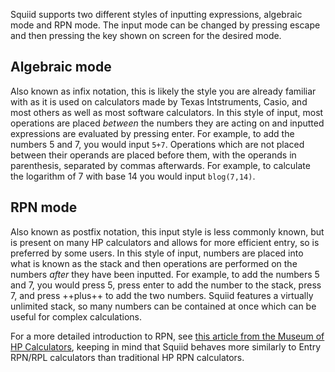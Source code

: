 Squiid supports two different styles of inputting expressions, algebraic mode and RPN mode. The input mode can be changed by pressing escape and then pressing the key shown on screen for the desired mode.

## Algebraic mode
Also known as infix notation, this is likely the style you are already familiar with as it is used on calculators made by Texas Intstruments, Casio, and most others as well as most software calculators. In this style of input, most operations are placed *between* the numbers they are acting on and inputted expressions are evaluated by pressing enter. For example, to add the numbers 5 and 7, you would input `5+7`. Operations which are not placed between their operands are placed before them, with the operands in parenthesis, separated by commas afterwards. For example, to calculate the logarithm of 7 with base 14 you would input `blog(7,14)`.

## RPN mode
Also known as postfix notation, this input style is less commonly known, but is present on many HP calculators and allows for more efficient entry, so is preferred by some users. In this style of input, numbers are placed into what is known as the stack and then operations are performed on the numbers *after* they have been inputted. For example, to add the numbers 5 and 7, you would press 5, press enter to add the number to the stack, press 7, and press ++plus++ to add the two numbers. Squiid features a virtually unlimited stack, so many numbers can be contained at once which can be useful for complex calculations.

For a more detailed introduction to RPN, see [this article from the Museum of HP Calculators](https://www.hpmuseum.org/rpn.htm), keeping in mind that Squiid behaves more similarly to Entry RPN/RPL calculators than traditional HP RPN calculators.
